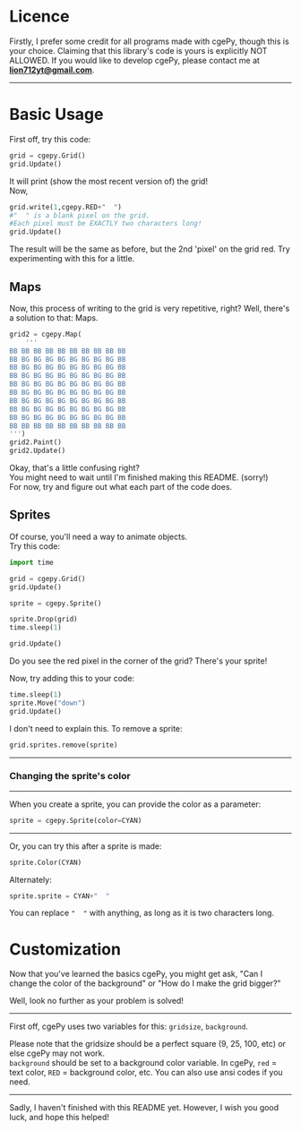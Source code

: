 
# Licence
Firstly, I prefer some credit for all programs made with cgePy, though this is your choice.
Claiming that this library's code is yours is explicitly NOT ALLOWED. If you would like to develop cgePy, please contact me at **lion712yt@gmail.com**.
***
# Basic Usage
First off, try this code:
```py
grid = cgepy.Grid()
grid.Update()
```
It will print (show the most recent version of) the grid!\
Now,
```py
grid.write(1,cgepy.RED+"  ")
#"  " is a blank pixel on the grid.
#Each pixel must be EXACTLY two characters long!
grid.Update()
```
The result will be the same as before, but the 2nd 'pixel' on the grid red. Try experimenting with this for a little.

## Maps

Now, this process of writing to the grid is very repetitive, right? Well, there's a solution to that: Maps.

```py
grid2 = cgepy.Map(
    '''
BB BB BB BB BB BB BB BB BB BB
BB BG BG BG BG BG BG BG BG BB
BB BG BG BG BG BG BG BG BG BB
BB BG BG BG BG BG BG BG BG BB
BB BG BG BG BG BG BG BG BG BB
BB BG BG BG BG BG BG BG BG BB
BB BG BG BG BG BG BG BG BG BB 
BB BG BG BG BG BG BG BG BG BB
BB BG BG BG BG BG BG BG BG BB
BB BB BB BB BB BB BB BB BB BB
''')
grid2.Paint()
grid2.Update()
```

Okay, that's a little confusing right?\
You might need to wait until I'm finished making this README. (sorry!)\
For now, try and figure out what each part of the code does.

## Sprites

Of course, you'll need a way to animate objects.\
Try this code:

```py
import time

grid = cgepy.Grid()
grid.Update()

sprite = cgepy.Sprite()

sprite.Drop(grid)
time.sleep(1)

grid.Update()
```

Do you see the red pixel in the corner of the grid? There's your sprite!

Now, try adding this to your code:

```py
time.sleep(1)
sprite.Move("down")
grid.Update()
```

I don't need to explain this.
To remove a sprite:
```py
grid.sprites.remove(sprite)
```
***
### Changing the sprite's color
***
When you create a sprite, you can provide the color as a parameter:
 ```py
 sprite = cgepy.Sprite(color=CYAN)
 ```
***
 Or, you can try this after a sprite is made:
 ```py
sprite.Color(CYAN)
 ```
 Alternately:

 ```py
 sprite.sprite = CYAN+"  "
```
You can replace `"  "` with anything, as long as it is two characters long.


# Customization

Now that you've learned the basics cgePy, you might get ask, "Can I change the color of the background" or "How do I make the grid bigger?"

Well, look no further as your problem is solved!
***
First off, cgePy uses two variables for this:
`gridsize`,  `background`.

 Please note that the gridsize should be a perfect square (9, 25, 100, etc) or else cgePy may not work.\
 `background` should be set to a background color variable. In cgePy, `red` = text color, `RED` = background color, etc. You can also use ansi codes if you need.
***

Sadly, I haven't finished with this README yet. However, I wish you good luck, and hope this helped!
